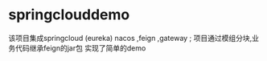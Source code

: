 # springclouddemo

该项目集成springcloud (eureka) nacos ,feign ,gateway ;
项目通过模组分块,业务代码继承feign的jar包
实现了简单的demo
